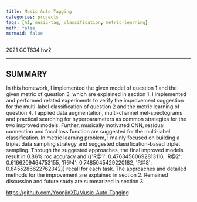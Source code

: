 ```yaml
---
title: Music Auto Tagging
categories: projects
tags: [AI, music-tag, classification, metric-learning]
math: false
mermaid: false
---
```


2021 GCT634 hw2

***

## SUMMARY
In this homework, I implemented the given model of question 1 and the given metric of question 3, which are explained in section 1. I implemented and performed related experiments to verify the improvement suggestion for the multi-label classification of question 2 and the metric learning of question 4. I applied data augmentation, multi-channel mel-spectograms and practical searching for hyperparameters as common strategies for the two improved models. Further, musically motivated CNN, residual connection and focal loss function are suggested for the multi-label classification. In metric learning problem, I mainly focused on building a triplet data sampling strategy and suggested classification-based triplet sampling. Through the suggested approaches, the final improved models result in 0.86% roc accuracy and ({'R@1': 0.47634560692813116, 'R@2': 0.6166209464753155, 'R@4': 0.7485045429220182, 'R@8': 0.8455286622762342}) recall for each task. The approaches and detailed methods for the improvement are explained in section 2. Remained discussion and future study are summarized in section 3.


https://github.com/YoonjinXD/Music-Auto-Tagging

